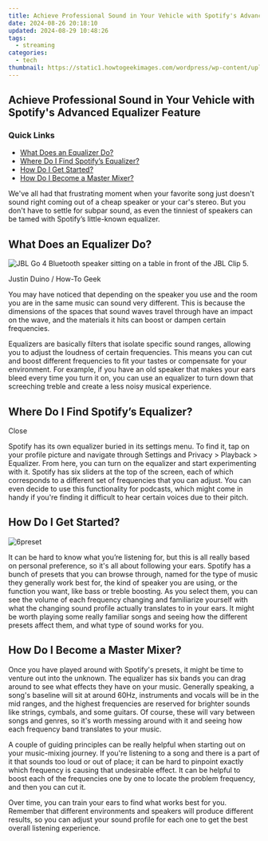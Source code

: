 ```yaml
---
title: Achieve Professional Sound in Your Vehicle with Spotify's Advanced Equalizer Feature
date: 2024-08-26 20:18:10
updated: 2024-08-29 10:48:26
tags:
  - streaming
categories:
  - tech
thumbnail: https://static1.howtogeekimages.com/wordpress/wp-content/uploads/2024/06/spotify-logo-in-the-center-of-the-screen-with-an-equalizer-in-front.jpg
---
```


## Achieve Professional Sound in Your Vehicle with Spotify's Advanced Equalizer Feature

### Quick Links

* [What Does an Equalizer Do?](https://unlock-android.techidaily.com/the-top-5-android-apps-that-use-fingerprint-sensor-to-lock-your-apps-on-vivo-v30-by-drfone-android/)
* [Where Do I Find Spotify’s Equalizer?](https://activate-lock.techidaily.com/in-2024-how-to-bypass-icloud-lock-on-iphone-12-mini-by-drfone-ios/)
* [How Do I Get Started?](https://screen-activity-recording.techidaily.com/updated-top-7-voice-changer-recorder-apps-for-2024/)
* [How Do I Become a Master Mixer?](https://fox-access.techidaily.com/2024-approved-how-to-switch-on-windows-11s-hdr-functionality/)

 We've all had that frustrating moment when your favorite song just doesn't sound right coming out of a cheap speaker or your car's stereo. But you don't have to settle for subpar sound, as even the tinniest of speakers can be tamed with Spotify’s little-known equalizer.

##  What Does an Equalizer Do?

![JBL Go 4 Bluetooth speaker sitting on a table in front of the JBL Clip 5.](https://static1.howtogeekimages.com/wordpress/wp-content/uploads/2024/06/53456561423_52bd198d63_o.jpg) 

Justin Duino / How-To Geek

 You may have noticed that depending on the speaker you use and the room you are in the same music can sound very different. This is because the dimensions of the spaces that sound waves travel through have an impact on the wave, and the materials it hits can boost or dampen certain frequencies.

 Equalizers are basically filters that isolate specific sound ranges, allowing you to adjust the loudness of certain frequencies. This means you can cut and boost different frequencies to fit your tastes or compensate for your environment. For example, if you have an old speaker that makes your ears bleed every time you turn it on, you can use an equalizer to turn down that screeching treble and create a less noisy musical experience.

##  Where Do I Find Spotify’s Equalizer?

Close 

 Spotify has its own equalizer buried in its settings menu. To find it, tap on your profile picture and navigate through Settings and Privacy > Playback > Equalizer. From here, you can turn on the equalizer and start experimenting with it. Spotify has six sliders at the top of the screen, each of which corresponds to a different set of frequencies that you can adjust. You can even decide to use this functionality for podcasts, which might come in handy if you're finding it difficult to hear certain voices due to their pitch.

##  How Do I Get Started?

![6preset](https://static1.howtogeekimages.com/wordpress/wp-content/uploads/2017/11/6preset.png) 

 It can be hard to know what you’re listening for, but this is all really based on personal preference, so it's all about following your ears. Spotify has a bunch of presets that you can browse through, named for the type of music they generally work best for, the kind of speaker you are using, or the function you want, like bass or treble boosting. As you select them, you can see the volume of each frequency changing and familiarize yourself with what the changing sound profile actually translates to in your ears. It might be worth playing some really familiar songs and seeing how the different presets affect them, and what type of sound works for you.

##  How Do I Become a Master Mixer?

 Once you have played around with Spotify's presets, it might be time to venture out into the unknown. The equalizer has six bands you can drag around to see what effects they have on your music. Generally speaking, a song's baseline will sit at around 60Hz, instruments and vocals will be in the mid ranges, and the highest frequencies are reserved for brighter sounds like strings, cymbals, and some guitars. Of course, these will vary between songs and genres, so it's worth messing around with it and seeing how each frequency band translates to your music.

 A couple of guiding principles can be really helpful when starting out on your music-mixing journey. If you're listening to a song and there is a part of it that sounds too loud or out of place; it can be hard to pinpoint exactly which frequency is causing that undesirable effect. It can be helpful to boost each of the frequencies one by one to locate the problem frequency, and then you can cut it.

 Over time, you can train your ears to find what works best for you. Remember that different environments and speakers will produce different results, so you can adjust your sound profile for each one to get the best overall listening experience.

<ins class="adsbygoogle"
     style="display:block"
     data-ad-format="autorelaxed"
     data-ad-client="ca-pub-7571918770474297"
     data-ad-slot="1223367746"></ins>



<ins class="adsbygoogle"
     style="display:block"
     data-ad-client="ca-pub-7571918770474297"
     data-ad-slot="8358498916"
     data-ad-format="auto"
     data-full-width-responsive="true"></ins>
